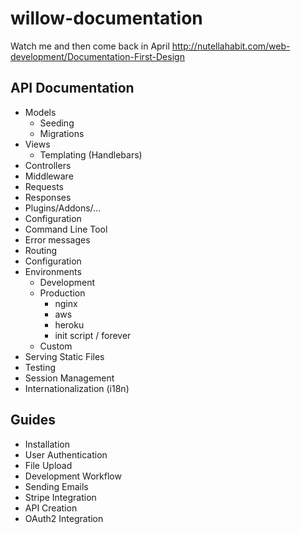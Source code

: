 # willow-documentation

Watch me and then come back in April
http://nutellahabit.com/web-development/Documentation-First-Design

## API Documentation

- Models
	- Seeding
	- Migrations
- Views
	- Templating (Handlebars)
- Controllers
- Middleware
- Requests
- Responses
- Plugins/Addons/...
- Configuration
- Command Line Tool
- Error messages
- Routing
- Configuration
- Environments
	- Development
	- Production
		- nginx
		- aws
		- heroku
		- init script / forever
	- Custom
- Serving Static Files
- Testing
- Session Management
- Internationalization (i18n)


## Guides

- Installation
- User Authentication
- File Upload
- Development Workflow
- Sending Emails
- Stripe Integration
- API Creation
- OAuth2 Integration